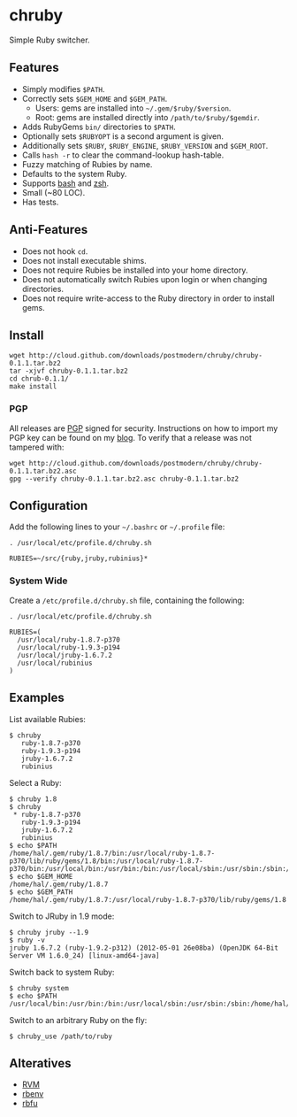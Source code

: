 # chruby

Simple Ruby switcher.

## Features

* Simply modifies `$PATH`.
* Correctly sets `$GEM_HOME` and `$GEM_PATH`.
  * Users: gems are installed into `~/.gem/$ruby/$version`.
  * Root: gems are installed directly into `/path/to/$ruby/$gemdir`.
* Adds RubyGems `bin/` directories to `$PATH`.
* Optionally sets `$RUBYOPT` is a second argument is given.
* Additionally sets `$RUBY`, `$RUBY_ENGINE`, `$RUBY_VERSION` and `$GEM_ROOT`.
* Calls `hash -r` to clear the command-lookup hash-table.
* Fuzzy matching of Rubies by name.
* Defaults to the system Ruby.
* Supports [bash] and [zsh].
* Small (~80 LOC).
* Has tests.

## Anti-Features

* Does not hook `cd`.
* Does not install executable shims.
* Does not require Rubies be installed into your home directory.
* Does not automatically switch Rubies upon login or when changing directories.
* Does not require write-access to the Ruby directory in order to install gems.

## Install

    wget http://cloud.github.com/downloads/postmodern/chruby/chruby-0.1.1.tar.bz2
    tar -xjvf chruby-0.1.1.tar.bz2
    cd chrub-0.1.1/
    make install

### PGP

All releases are [PGP](http://en.wikipedia.org/wiki/Pretty_Good_Privacy) signed 
for security. Instructions on how to import my PGP key can be found on my
[blog](http://postmodern.github.com/contact.html). To verify that a release was 
not tampered with:

    wget http://cloud.github.com/downloads/postmodern/chruby/chruby-0.1.1.tar.bz2.asc
    gpg --verify chruby-0.1.1.tar.bz2.asc chruby-0.1.1.tar.bz2

## Configuration

Add the following lines to your `~/.bashrc` or `~/.profile` file:

    . /usr/local/etc/profile.d/chruby.sh
    
    RUBIES=~/src/{ruby,jruby,rubinius}*

### System Wide

Create a `/etc/profile.d/chruby.sh` file, containing the following:

    . /usr/local/etc/profile.d/chruby.sh
    
    RUBIES=(
      /usr/local/ruby-1.8.7-p370
      /usr/local/ruby-1.9.3-p194
      /usr/local/jruby-1.6.7.2
      /usr/local/rubinius
    )

## Examples

List available Rubies:

    $ chruby
       ruby-1.8.7-p370
       ruby-1.9.3-p194
       jruby-1.6.7.2
       rubinius

Select a Ruby:

    $ chruby 1.8
    $ chruby
     * ruby-1.8.7-p370
       ruby-1.9.3-p194
       jruby-1.6.7.2
       rubinius
    $ echo $PATH
    /home/hal/.gem/ruby/1.8.7/bin:/usr/local/ruby-1.8.7-p370/lib/ruby/gems/1.8/bin:/usr/local/ruby-1.8.7-p370/bin:/usr/local/bin:/usr/bin:/bin:/usr/local/sbin:/usr/sbin:/sbin:/home/hal/bin
    $ echo $GEM_HOME
    /home/hal/.gem/ruby/1.8.7
    $ echo $GEM_PATH
    /home/hal/.gem/ruby/1.8.7:/usr/local/ruby-1.8.7-p370/lib/ruby/gems/1.8

Switch to JRuby in 1.9 mode:

    $ chruby jruby --1.9
    $ ruby -v
    jruby 1.6.7.2 (ruby-1.9.2-p312) (2012-05-01 26e08ba) (OpenJDK 64-Bit Server VM 1.6.0_24) [linux-amd64-java]

Switch back to system Ruby:

    $ chruby system
    $ echo $PATH
    /usr/local/bin:/usr/bin:/bin:/usr/local/sbin:/usr/sbin:/sbin:/home/hal/bin

Switch to an arbitrary Ruby on the fly:

    $ chruby_use /path/to/ruby

## Alteratives

* [RVM](https://rvm.io/)
* [rbenv](https://github.com/sstephenson/rbenv#readme)
* [rbfu](https://github.com/hmans/rbfu#readme)

[bash]: http://www.gnu.org/software/bash/
[zsh]: http://www.zsh.org/
